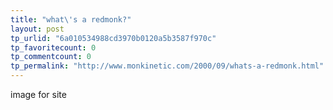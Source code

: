 ```yaml
---
title: "what\'s a redmonk?"
layout: post
tp_urlid: "6a010534988cd3970b0120a5b3587f970c"
tp_favoritecount: 0
tp_commentcount: 0
tp_permalink: "http://www.monkinetic.com/2000/09/whats-a-redmonk.html"
---
```

image for site
